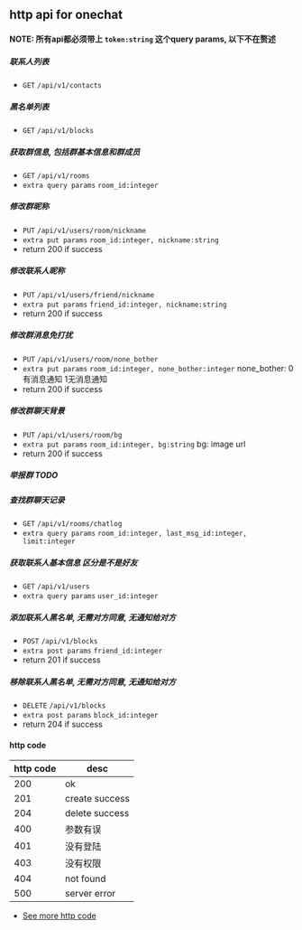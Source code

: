 ## http api for onechat

#### NOTE: 所有api都必须带上 `token:string` 这个query params, 以下不在赘述

##### 联系人列表

* `GET` `/api/v1/contacts`

##### 黑名单列表

* `GET` `/api/v1/blocks`

##### 获取群信息, 包括群基本信息和群成员

* `GET` `/api/v1/rooms`
* `extra query params` `room_id:integer`

##### 修改群昵称

* `PUT` `/api/v1/users/room/nickname`
* `extra put params` `room_id:integer, nickname:string`
* return 200 if success

##### 修改联系人昵称

* `PUT` `/api/v1/users/friend/nickname`
* `extra put params` `friend_id:integer, nickname:string`
* return 200 if success

##### 修改群消息免打扰

* `PUT` `/api/v1/users/room/none_bother`
* `extra put params` `room_id:integer, none_bother:integer` none_bother: 0有消息通知 1无消息通知
* return 200 if success

##### 修改群聊天背景

* `PUT` `/api/v1/users/room/bg`
* `extra put params` `room_id:integer, bg:string` bg: image url
* return 200 if success

##### 举报群 TODO

##### 查找群聊天记录

* `GET` `/api/v1/rooms/chatlog`
* `extra query params` `room_id:integer, last_msg_id:integer, limit:integer`

##### 获取联系人基本信息 区分是不是好友

* `GET` `/api/v1/users`
* `extra query params` `user_id:integer`

##### 添加联系人黑名单, 无需对方同意, 无通知给对方

* `POST` `/api/v1/blocks`
* `extra post params` `friend_id:integer`
* return 201 if success

##### 移除联系人黑名单, 无需对方同意, 无通知给对方

* `DELETE` `/api/v1/blocks`
* `extra post params` `block_id:integer`
* return 204 if success

#### http code

http code | desc
----------|------
 200 | ok
 201 | create success
 204 | delete success
 400 | 参数有误
 401 | 没有登陆
 403 | 没有权限
 404 | not found
 500 | server error

* [See more http code](http://guides.rubyonrails.org/layouts_and_rendering.html)
